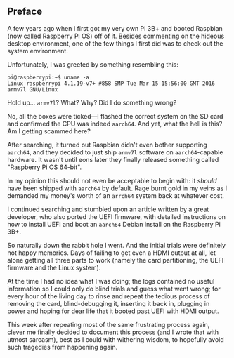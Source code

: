 
## Preface
A few years ago when I first got my very own Pi 3B+ and 
booted Raspbian (now called Raspberry Pi OS) off of it.
Besides commenting on the hideous desktop environment, 
one of the few things I first did was to check out the 
system environment.

Unfortunately, I was greeted by something resembling this:
```
pi@raspberrypi:~$ uname -a
Linux raspberrypi 4.1.19-v7+ #858 SMP Tue Mar 15 15:56:00 GMT 2016 armv7l GNU/Linux
```

Hold up... `armv7l`?
What? Why? Did I do something wrong?

No, all the boxes were ticked—I flashed the correct system 
on the SD card and confirmed the CPU was indeed `aarch64`.
And yet, what the hell is this? Am I getting scammed here?

After searching, it turned out Raspbian didn't even bother 
supporting `aarch64`, and they decided to just ship 
`armv7l` software on `aarch64`-capable hardware.
It wasn't until eons later they finally released something 
called "Raspberry Pi OS 64-bit".

In my opinion this should not even be acceptable to begin 
with: it _should_ have been shipped with `aarch64` by 
default. Rage burnt gold in my veins as I demanded my 
money's worth of an `arrch64` system back at whatever cost.

I continued searching and stumbled upon an article written 
by a great developer, who also ported the UEFI firmware, 
with detailed instructions on how to install UEFI and boot 
an `aarch64` Debian install on the Raspberry Pi 3B+.

So naturally down the rabbit hole I went. 
And the initial trials were definitely not happy memories. 
Days of failing to get even a HDMI output at all, 
let alone getting all three parts to work (namely the card 
partitioning, the UEFI firmware and the Linux system).

At the time I had no idea what I was doing; the logs 
contained no useful information so I could only do blind 
trials and guess what went wrong; for every hour of the 
living day to rinse and repeat the tedious process of 
removing the card, blind-debugging it, inserting it back 
in, plugging in power and hoping for dear life that it 
booted past UEFI with HDMI output. 

This week after repeating most of the same frustrating 
process again, clever me finally decided to document this 
process (and I wrote that with utmost sarcasm), best as I 
could with withering wisdom, to hopefully avoid such 
tragedies from happening again.
